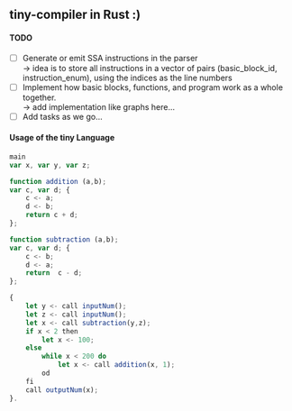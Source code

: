 ## tiny-compiler in Rust :)

#### TODO
- [ ] Generate or emit SSA instructions in the parser<br>-> idea is to store all instructions in a vector of pairs (basic_block_id, instruction_enum), using the indices as the line numbers
- [ ] Implement how basic blocks, functions, and program work as a whole together.<br>-> add implementation like graphs here...
- [ ] Add tasks as we go...

#### Usage of the tiny Language
```js
main 
var x, var y, var z; 

function addition (a,b); 
var c, var d; { 
    c <- a; 
    d <- b;
    return c + d;
};

function subtraction (a,b);
var c, var d; {
    c <- b;
    d <- a;
    return  c - d;
};

{
    let y <- call inputNum();
    let z <- call inputNum();
    let x <- call subtraction(y,z);
    if x < 2 then
        let x <- 100;
    else
        while x < 200 do
            let x <- call addition(x, 1);
        od
    fi
    call outputNum(x);
}.
```
